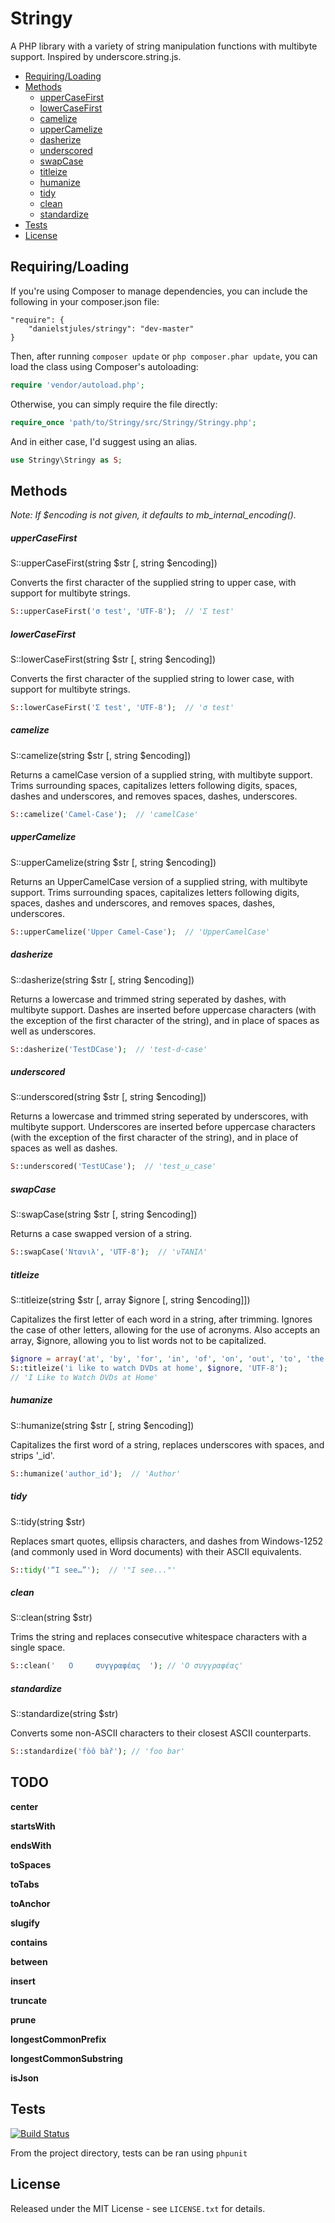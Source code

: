 # Stringy

A PHP library with a variety of string manipulation functions with multibyte support. Inspired by underscore.string.js.

* [Requiring/Loading](#requiringloading)
* [Methods](#methods)
    * [upperCaseFirst](#uppercasefirst)
    * [lowerCaseFirst](#lowercasefirst)
    * [camelize](#camelize)
    * [upperCamelize](#uppercamelize)
    * [dasherize](#dasherize)
    * [underscored](#underscored)
    * [swapCase](#swapcase)
    * [titleize](#titleize)
    * [humanize](#humanize)
    * [tidy](#tidy)
    * [clean](#clean)
    * [standardize](#standardize)
* [Tests](#tests)
* [License](#license)

## Requiring/Loading

If you're using Composer to manage dependencies, you can include the following in your composer.json file:

    "require": {
        "danielstjules/stringy": "dev-master"
    }

Then, after running `composer update` or `php composer.phar update`, you can load the class using Composer's autoloading:

```php
require 'vendor/autoload.php';
```

Otherwise, you can simply require the file directly:

```php
require_once 'path/to/Stringy/src/Stringy/Stringy.php';
```

And in either case, I'd suggest using an alias.

```php
use Stringy\Stringy as S;
```

## Methods

*Note: If $encoding is not given, it defaults to mb_internal_encoding().*

##### upperCaseFirst

S::upperCaseFirst(string $str [, string $encoding])

Converts the first character of the supplied string to upper case, with
support for multibyte strings.

```php
S::upperCaseFirst('σ test', 'UTF-8');  // 'Σ test'
```

##### lowerCaseFirst

S::lowerCaseFirst(string $str [, string $encoding])

Converts the first character of the supplied string to lower case, with
support for multibyte strings.

```php
S::lowerCaseFirst('Σ test', 'UTF-8');  // 'σ test'
```

##### camelize

S::camelize(string $str [, string $encoding])

Returns a camelCase version of a supplied string, with multibyte support.
Trims surrounding spaces, capitalizes letters following digits, spaces,
dashes and underscores, and removes spaces, dashes, underscores.

```php
S::camelize('Camel-Case');  // 'camelCase'
```

##### upperCamelize

S::upperCamelize(string $str [, string $encoding])

Returns an UpperCamelCase version of a supplied string, with multibyte
support. Trims surrounding spaces, capitalizes letters following digits,
spaces, dashes and underscores, and removes spaces, dashes, underscores.

```php
S::upperCamelize('Upper Camel-Case');  // 'UpperCamelCase'
```

##### dasherize

S::dasherize(string $str [, string $encoding])

Returns a lowercase and trimmed string seperated by dashes, with
multibyte support. Dashes are inserted before uppercase characters
(with the exception of the first character of the string), and in place
of spaces as well as underscores.

```php
S::dasherize('TestDCase');  // 'test-d-case'
```

##### underscored

S::underscored(string $str [, string $encoding])

Returns a lowercase and trimmed string seperated by underscores, with
multibyte support. Underscores are inserted before uppercase characters
(with the exception of the first character of the string), and in place
of spaces as well as dashes.

```php
S::underscored('TestUCase');  // 'test_u_case'
```

##### swapCase

S::swapCase(string $str [, string $encoding])

Returns a case swapped version of a string.

```php
S::swapCase('Ντανιλ', 'UTF-8');  // 'νΤΑΝΙΛ'
```

##### titleize

S::titleize(string $str [, array $ignore [, string $encoding]])

Capitalizes the first letter of each word in a string, after trimming.
Ignores the case of other letters, allowing for the use of acronyms.
Also accepts an array, $ignore, allowing you to list words not to be
capitalized.

```php
$ignore = array('at', 'by', 'for', 'in', 'of', 'on', 'out', 'to', 'the');
S::titleize('i like to watch DVDs at home', $ignore, 'UTF-8');
// 'I Like to Watch DVDs at Home'
```

##### humanize

S::humanize(string $str [, string $encoding])

Capitalizes the first word of a string, replaces underscores with spaces,
and strips '_id'.

```php
S::humanize('author_id');  // 'Author'
```

##### tidy

S::tidy(string $str)

Replaces smart quotes, ellipsis characters, and dashes from Windows-1252
(and commonly used in Word documents) with their ASCII equivalents.

```php
S::tidy('“I see…”');  // '"I see..."'
```

##### clean

S::clean(string $str)

Trims the string and replaces consecutive whitespace characters with a
single space.

```php
S::clean('   Ο     συγγραφέας  '); // 'Ο συγγραφέας'
```

##### standardize

S::standardize(string $str)

Converts some non-ASCII characters to their closest ASCII counterparts.

```php
S::standardize('fòô bàř'); // 'foo bar'
```

## TODO

**center**

**startsWith**

**endsWith**

**toSpaces**

**toTabs**

**toAnchor**

**slugify**

**contains**

**between**

**insert**

**truncate**

**prune**

**longestCommonPrefix**

**longestCommonSubstring**

**isJson**

## Tests

[![Build Status](https://travis-ci.org/danielstjules/Stringy.png)](https://travis-ci.org/danielstjules/Stringy)

From the project directory, tests can be ran using `phpunit`

## License

Released under the MIT License - see `LICENSE.txt` for details.

